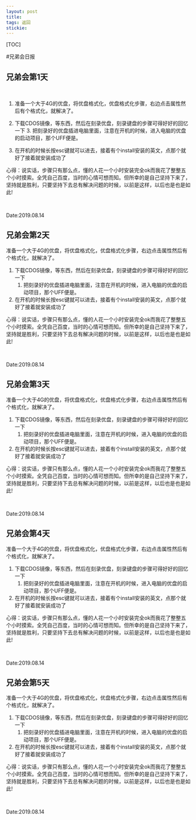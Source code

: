 ```yaml
---
layout: post
title: 
tags: 返回
stickie: 
---
```


[TOC]





   #兄弟会日报

  ## 兄弟会第1天<br>                         

​                    
1.   准备一个大于4G的优盘，将优盘格式化，优盘格式化步骤，右边点击属性然后有个格式化，就解决了。

  2. 下载CDOS镜像，等东西，然后在刻录优盘，刻录键盘的步骤可得好好的回忆一下
     3.  把刻录好的优盘插进电脑里面，注意在开机的时候，进入电脑的优盘的启动项目，那个UFF便是。

  4.  在开机的时候长按esc键就可以进去，接着有个install安装的英文，点那个就好了接着就安装成功了

  ​
  心得：说实话，步骤只有那么点，懂的人花一个小时安装完全ok而我花了整整五个小时摸索。全凭自己百度，当时的心情可想而知。但所幸的是自己坚持下来了，坚持就是胜利，只要坚持下去总有解决问题的时候，以前是这样，以后也是也是如此!   

  ​

  Date:2019.08.14


## 兄弟会第2天

准备一个大于4G的优盘，将优盘格式化，优盘格式化步骤，右边点击属性然后有个格式化，就解决了。

1. 下载CDOS镜像，等东西，然后在刻录优盘，刻录键盘的步骤可得好好的回忆一下
   1. 把刻录好的优盘插进电脑里面，注意在开机的时候，进入电脑的优盘的启动项目，那个UFF便是。
2. 在开机的时候长按esc键就可以进去，接着有个install安装的英文，点那个就好了接着就安装成功了

​
心得：说实话，步骤只有那么点，懂的人花一个小时安装完全ok而我花了整整五个小时摸索。全凭自己百度，当时的心情可想而知。但所幸的是自己坚持下来了，坚持就是胜利，只要坚持下去总有解决问题的时候，以前是这样，以后也是也是如此!   

​

Date:2019.08.14



## 兄弟会第3天

准备一个大于4G的优盘，将优盘格式化，优盘格式化步骤，右边点击属性然后有个格式化，就解决了。

1. 下载CDOS镜像，等东西，然后在刻录优盘，刻录键盘的步骤可得好好的回忆一下
   1. 把刻录好的优盘插进电脑里面，注意在开机的时候，进入电脑的优盘的启动项目，那个UFF便是。
2. 在开机的时候长按esc键就可以进去，接着有个install安装的英文，点那个就好了接着就安装成功了

​
心得：说实话，步骤只有那么点，懂的人花一个小时安装完全ok而我花了整整五个小时摸索。全凭自己百度，当时的心情可想而知。但所幸的是自己坚持下来了，坚持就是胜利，只要坚持下去总有解决问题的时候，以前是这样，以后也是也是如此!   

​

Date:2019.08.14

## 兄弟会第4天

准备一个大于4G的优盘，将优盘格式化，优盘格式化步骤，右边点击属性然后有个格式化，就解决了。

1. 下载CDOS镜像，等东西，然后在刻录优盘，刻录键盘的步骤可得好好的回忆一下
   1. 把刻录好的优盘插进电脑里面，注意在开机的时候，进入电脑的优盘的启动项目，那个UFF便是。
2. 在开机的时候长按esc键就可以进去，接着有个install安装的英文，点那个就好了接着就安装成功了

​
心得：说实话，步骤只有那么点，懂的人花一个小时安装完全ok而我花了整整五个小时摸索。全凭自己百度，当时的心情可想而知。但所幸的是自己坚持下来了，坚持就是胜利，只要坚持下去总有解决问题的时候，以前是这样，以后也是也是如此!   

​

Date:2019.08.14





## 兄弟会第5天

准备一个大于4G的优盘，将优盘格式化，优盘格式化步骤，右边点击属性然后有个格式化，就解决了。

1. 下载CDOS镜像，等东西，然后在刻录优盘，刻录键盘的步骤可得好好的回忆一下
   1. 把刻录好的优盘插进电脑里面，注意在开机的时候，进入电脑的优盘的启动项目，那个UFF便是。
2. 在开机的时候长按esc键就可以进去，接着有个install安装的英文，点那个就好了接着就安装成功了

​
心得：说实话，步骤只有那么点，懂的人花一个小时安装完全ok而我花了整整五个小时摸索。全凭自己百度，当时的心情可想而知。但所幸的是自己坚持下来了，坚持就是胜利，只要坚持下去总有解决问题的时候，以前是这样，以后也是也是如此!   

​

Date:2019.08.14


